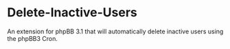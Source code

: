 Delete-Inactive-Users
=====================

An extension for phpBB 3.1 that will automatically delete inactive users using the phpBB3 Cron.
